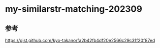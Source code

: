 # my-similarstr-matching-202309

## 参考

https://gist.github.com/kyo-takano/fa2b42fb4df20e2566c29c31f20f87ed
